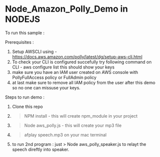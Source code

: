 # Node_Amazon_Polly_Demo in NODEJS

To run this sample : 


Prerequisites : 
1. Setup AWSCLI using - https://docs.aws.amazon.com/polly/latest/dg/setup-aws-cli.html 
2. To check your CLI is configured succefully try following command on CLI -  aws configure list this should show your keys
3. make sure you have an IAM user created on AWS console with PollyFullAccess policy or FullAdmin policy 
4. at last make sure to remove all IAM policy from the user after this demo so no one can missuse your keys. 
 
Steps to run demo : 

1. Clone this repo
2. >NPM install  - this will create npm_module in your project 
3. > Node aws_polly.js - this will create your mp3 file 
4. >afplay speech.mp3 on your mac terminal <for windows it may be different>
5. to run 2nd program : just > Node aws_polly_speaker.js to relayt the speech direftly into speaker.
   
